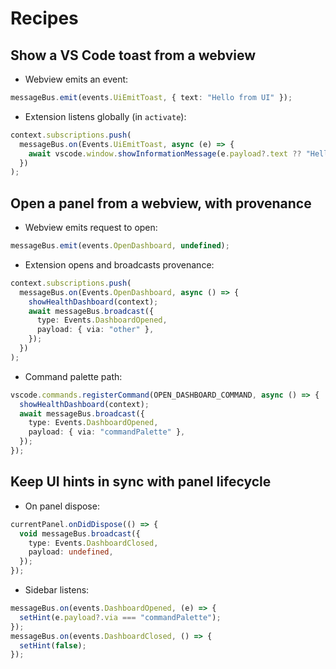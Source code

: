 # Recipes

## Show a VS Code toast from a webview

- Webview emits an event:

```ts
messageBus.emit(events.UiEmitToast, { text: "Hello from UI" });
```

- Extension listens globally (in `activate`):

```ts
context.subscriptions.push(
  messageBus.on(Events.UiEmitToast, async (e) => {
    await vscode.window.showInformationMessage(e.payload?.text ?? "Hello");
  })
);
```

## Open a panel from a webview, with provenance

- Webview emits request to open:

```ts
messageBus.emit(events.OpenDashboard, undefined);
```

- Extension opens and broadcasts provenance:

```ts
context.subscriptions.push(
  messageBus.on(Events.OpenDashboard, async () => {
    showHealthDashboard(context);
    await messageBus.broadcast({
      type: Events.DashboardOpened,
      payload: { via: "other" },
    });
  })
);
```

- Command palette path:

```ts
vscode.commands.registerCommand(OPEN_DASHBOARD_COMMAND, async () => {
  showHealthDashboard(context);
  await messageBus.broadcast({
    type: Events.DashboardOpened,
    payload: { via: "commandPalette" },
  });
});
```

## Keep UI hints in sync with panel lifecycle

- On panel dispose:

```ts
currentPanel.onDidDispose(() => {
  void messageBus.broadcast({
    type: Events.DashboardClosed,
    payload: undefined,
  });
});
```

- Sidebar listens:

```ts
messageBus.on(events.DashboardOpened, (e) => {
  setHint(e.payload?.via === "commandPalette");
});
messageBus.on(events.DashboardClosed, () => {
  setHint(false);
});
```
